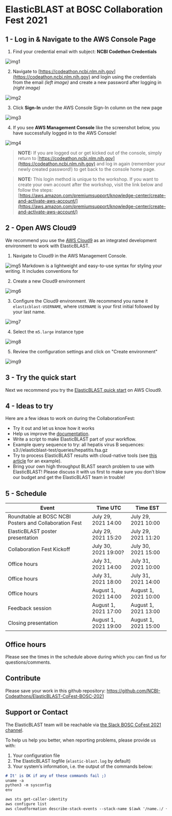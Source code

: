 # ElasticBLAST at BOSC Collaboration Fest 2021

## 1 - Log in & Navigate to the AWS Console Page

1) Find your credential email with subject: **NCBI Codethon Credentials**

![img1](images/img1.jpg)

2) Navigate to [https://codeathon.ncbi.nlm.nih.gov](https://codeathon.ncbi.nlm.nih.gov) and login using the credentials from the email *(left image)* and create a new password after logging in *(right image)*

![img2](images/img2.jpg)


3) Click **Sign-In** under the AWS Console Sign-In column on the new page

![img3](images/img3.jpg)

4) If you see **AWS Management Console** like the screenshot below, you have successfully logged in to the AWS Console!

![img4](images/img4.jpg)

> **NOTE:** If you are logged out or get kicked out of the console, simply return to [https://codeathon.ncbi.nlm.nih.gov](https://codeathon.ncbi.nlm.nih.gov) and log in again (remember your newly created password!) to get back to the console home page.

> **NOTE:** This login method is unique to the workshop. If you want to create your own account after the workshop, visit the link below and follow the steps:
> [https://aws.amazon.com/premiumsupport/knowledge-center/create-and-activate-aws-account/](https://aws.amazon.com/premiumsupport/knowledge-center/create-and-activate-aws-account/)

## 2 - Open AWS Cloud9

We recommend you use the [AWS Cloud9](https://aws.amazon.com/cloud9/) as an integrated development environment
to work with ElasticBLAST.

1) Navigate to Cloud9 in the AWS Management Console.

![img5](images/img5-cloud9.png)
Markdown is a lightweight and easy-to-use syntax for styling your writing. It includes conventions for

2) Create a new Cloud9 environment

![img6](images/img6-create-cloud9.png)

3) Configure the Cloud9 environment. We recommend you name it
`elasticblast-USERNAME`, where `USERNAME` is your first initial followed by
your last name.

![img7](images/img7-conf-c9.png)

4) Select the `m5.large` instance type

![img8](images/img8-conf-c9.png)

5) Review the configuration settings and click on "Create environment"

![img9](images/img9-conf-review-c9.png)

## 3 -  Try the quick start

Next we recommend you try the [ElasticBLAST quick
start](https://blast.ncbi.nlm.nih.gov/doc/elastic-blast/quickstart-aws.html)
on AWS Cloud9.

## 4 -  Ideas to try

Here are a few ideas to work on during the CollaborationFest:

* Try it out and let us know how it works
* Help us improve the [documentation](https://blast.ncbi.nlm.nih.gov/doc/elastic-blast).
* Write a script to make ElasticBLAST part of your workflow.
* Example query sequence to try: all hepatis virus B sequences: s3://elasticblast-test/queries/hepatitis.fsa.gz
* Try to process ElasticBLAST results with cloud-native tools (see [this
  article](https://medium.com/codex/blast-on-the-cloud-with-ncbis-elasticblast-3b35b29afde7) for an example). 
* Bring your own high throughput BLAST search problem to use with ElasticBLAST! Please discuss it with us first to make sure you don’t blow our budget and get the ElasticBLAST team in trouble!

## 5 - Schedule

| Event | Time UTC | Time EST|
|-------|----------| -------|
| Roundtable at BOSC NCBI Posters and Collaboration Fest| July 29, 2021 14:00 | July 29, 2021 10:00 |
| ElasticBLAST poster presentation | July 29, 2021 15:20 | July 29, 2021 11:20 |
| Collaboration Fest Kickoff | July 30, 2021 19:00? | July 30, 2021 15:00  |
| Office hours | July 31, 2021 14:00  | July 31, 2021 10:00 |
| Office hours | July 31, 2021 18:00  | July 31, 2021 14:00 |
| Office hours | August 1, 2021 14:00 | August 1, 2021 10:00 |
| Feedback session | August 1, 2021 17:00  | August 1, 2021 13:00 |
| Closing presentation | August 1, 2021 19:00  | August 1, 2021 15:00 |

##  Office hours

Please see the times in the schedule above during which you can find us for questions/comments.

##  Contribute

Please save your work in this github repository:
https://github.com/NCBI-Codeathons/ElasticBLAST-CoFest-BOSC-2021


##  Support or Contact

The ElasticBLAST team will be reachable via [the Slack BOSC CoFest 2021 channel](https://obf-bosc.slack.com/archives/C01M9N7B02E). 

To help us help you better, when reporting problems, please provide us with:

1. Your configuration file
2. The ElasticBLAST logfile (`elastic-blast.log` by default)
3. Your system’s information, i.e. the output of the commands below:

```markdown
# It' is OK if any of these commands fail ;)
uname -a
python3 -m sysconfig
env

aws sts get-caller-identity
aws configure list
aws cloudformation describe-stack-events --stack-name $(awk '/name.:/ {print $NF}' elastic-blast.log | tr -d ",'" | tail -1) --region $(awk '/region.:/ {print $NF}' elastic-blast.log | tr -d ",}'" | tail -1) --output json
```
